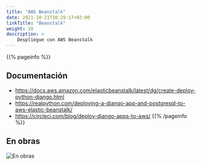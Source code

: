 ```yaml
---
title: "AWS Beanstalk"
date: 2021-10-21T10:29:17+02:00
linkTitle: "Beanstalk"
weight: 20
description: >
    Despliegue con AWS Beanstalk
---
```

{{% pageinfo %}}
## Documentación
* https://docs.aws.amazon.com/elasticbeanstalk/latest/dg/create-deploy-python-django.html
* https://realpython.com/deploying-a-django-app-and-postgresql-to-aws-elastic-beanstalk/
* https://circleci.com/blog/deploy-django-apps-to-aws/
{{% /pageinfo %}}

## En obras
![En obras](https://thumbs.gfycat.com/BabyishFailingAngelfish-size_restricted.gif)

